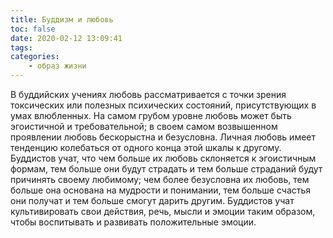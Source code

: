 ```yaml
---
title: Буддизм и любовь
toc: false
date: 2020-02-12 13:09:41
tags:
categories:
	- образ жизни
---
```


В буддийских учениях любовь рассматривается с точки зрения токсических или полезных психических состояний, присутствующих в умах влюбленных.  На самом грубом уровне любовь может быть эгоистичной и требовательной; в своем самом возвышенном проявлении любовь бескорыстна и безусловна. Личная любовь имеет тенденцию колебаться от одного конца этой шкалы к другому. Буддистов учат, что чем больше их любовь склоняется к эгоистичным формам, тем больше они будут страдать и тем больше страданий будут причинять своему любимому; чем более безусловна их любовь, тем больше она основана на мудрости и понимании, тем больше счастья они получат и тем больше смогут дарить другим. Буддистов учат культивировать свои действия, речь, мысли и эмоции таким образом, чтобы воспитывать и развивать положительные эмоции.
